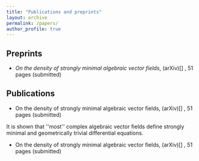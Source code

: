 ```yaml
---
title: "Publications and preprints"
layout: archive
permalink: /papers/
author_profile: true
---
```


## Preprints

* _On the density of strongly minimal algebraic vector fields_, (arXiv)[] , 51 pages (submitted)


## Publications

* On the density of strongly minimal algebraic vector fields, (arXiv)[] , 51 pages (submitted)

It is shown that ''most'' complex algebraic vector fields define strongly minimal and geometrically trivial differential equations.  

* On the density of strongly minimal algebraic vector fields, (arXiv)[] , 51 pages (submitted)